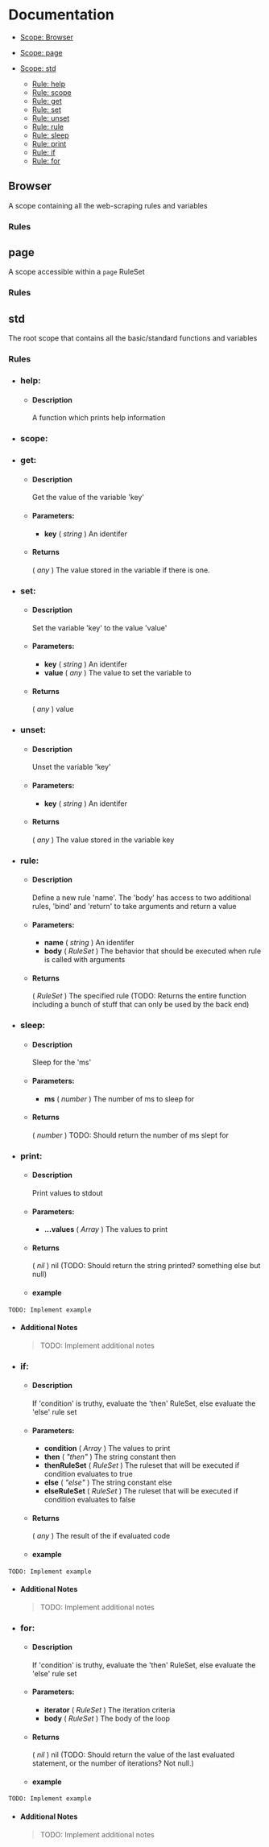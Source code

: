 # Documentation

- [Scope: Browser](#Browser)

- [Scope: page](#page)

- [Scope: std](#std)
  - [Rule: help](#help)
  - [Rule: scope](#scope)
  - [Rule: get](#get)
  - [Rule: set](#set)
  - [Rule: unset](#unset)
  - [Rule: rule](#rule)
  - [Rule: sleep](#sleep)
  - [Rule: print](#print)
  - [Rule: if](#if)
  - [Rule: for](#for)

## Browser

A scope containing all the web-scraping rules and variables

### Rules

## page

A scope accessible within a `page` RuleSet

### Rules

## std

The root scope that contains all the basic/standard functions and variables

### Rules

- ### help:
  - #### Description
    A function which prints help information
- ### scope:

- ### get:
  - #### Description
    Get the value of the variable 'key'
  - #### Parameters:
    - **key** ( _string_ ) An identifer
  - #### Returns
    ( _any_ ) The value stored in the variable if there is one.
- ### set:
  - #### Description
    Set the variable 'key' to the value 'value'
  - #### Parameters:
    - **key** ( _string_ ) An identifer
    - **value** ( _any_ ) The value to set the variable to
  - #### Returns
    ( _any_ ) value
- ### unset:
  - #### Description
    Unset the variable 'key'
  - #### Parameters:
    - **key** ( _string_ ) An identifer
  - #### Returns
    ( _any_ ) The value stored in the variable key
- ### rule:
  - #### Description
    Define a new rule 'name'. The 'body' has access to two additional rules, 'bind' and 'return' to take arguments and return a value
  - #### Parameters:
    - **name** ( _string_ ) An identifer
    - **body** ( _RuleSet_ ) The behavior that should be executed when rule is called with arguments
  - #### Returns
    ( _RuleSet_ ) The specified rule (TODO: Returns the entire function including a bunch of stuff that can only be used by the back end)
- ### sleep:
  - #### Description
    Sleep for the 'ms'
  - #### Parameters:
    - **ms** ( _number_ ) The number of ms to sleep for
  - #### Returns
    ( _number_ ) TODO: Should return the number of ms slept for
- ### print:
  - #### Description
    Print values to stdout
  - #### Parameters:
    - **...values** ( _Array<any>_ ) The values to print
  - #### Returns
    ( _nil_ ) nil (TODO: Should return the string printed? something else but null)
  - #### example

```
TODO: Implement example
```

- #### Additional Notes
  > TODO: Implement additional notes
- ### if:
  - #### Description
    If 'condition' is truthy, evaluate the 'then' RuleSet, else evaluate the 'else' rule set
  - #### Parameters:
    - **condition** ( _Array<any>_ ) The values to print
    - **then** ( _"then"_ ) The string constant then
    - **thenRuleSet** ( _RuleSet_ ) The ruleset that will be executed if condition evaluates to true
    - **else** ( _"else"_ ) The string constant else
    - **elseRuleSet** ( _RuleSet_ ) The ruleset that will be executed if condition evaluates to false
  - #### Returns
    ( _any_ ) The result of the if evaluated code
  - #### example

```
TODO: Implement example
```

- #### Additional Notes
  > TODO: Implement additional notes
- ### for:
  - #### Description
    If 'condition' is truthy, evaluate the 'then' RuleSet, else evaluate the 'else' rule set
  - #### Parameters:
    - **iterator** ( _RuleSet_ ) The iteration criteria
    - **body** ( _RuleSet_ ) The body of the loop
  - #### Returns
    ( _nil_ ) nil (TODO: Should return the value of the last evaluated statement, or the number of iterations? Not null.)
  - #### example

```
TODO: Implement example
```

- #### Additional Notes
  > TODO: Implement additional notes
